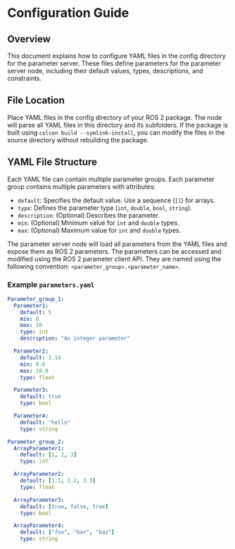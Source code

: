 # Configuration Guide

## Overview

This document explains how to configure YAML files in the config directory for the parameter server. These files define parameters for the parameter server node, including their default values, types, descriptions, and constraints.

## File Location

Place YAML files in the config directory of your ROS 2 package. The node will parse all YAML files in this directory and its subfolders. If the package is built using `colcon build --symlink-install`, you can modify the files in the source directory without rebuilding the package.

## YAML File Structure

Each YAML file can contain multiple parameter groups. Each parameter group contains multiple parameters with attributes:

- `default`: Specifies the default value. Use a sequence (`[]`) for arrays.
- `type`: Defines the parameter type (`int`, `double`, `bool`, `string`).
- `description`: (Optional) Describes the parameter.
- `min`: (Optional) Minimum value for `int` and `double` types.
- `max`: (Optional) Maximum value for `int` and `double` types.

The parameter server node will load all parameters from the YAML files and expose them as ROS 2 parameters. The parameters can be accessed and modified using the ROS 2 parameter client API. They are named using the following convention: `<parameter_group>.<parameter_name>`.

### Example `parameters.yaml`

```yaml
Parameter_group_1:
  Parameter1:
    default: 5
    min: 0
    max: 10
    type: int
    description: "An integer parameter"

  Parameter2:
    default: 3.14
    min: 0.0
    max: 10.0
    type: float

  Parameter3:
    default: true
    type: bool

  Parameter4:
    default: "hello"
    type: string

Parameter_group_2:
  ArrayParameter1:
    default: [1, 2, 3]
    type: int

  ArrayParameter2:
    default: [1.1, 2.2, 3.3]
    type: float

  ArrayParameter3:
    default: [true, false, true]
    type: bool

  ArrayParameter4:
    default: ["foo", "bar", "baz"]
    type: string
```

